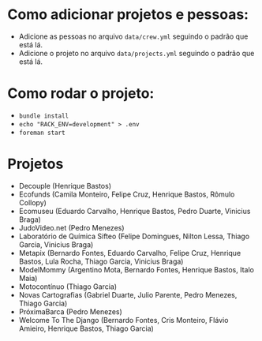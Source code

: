 # Como adicionar projetos e pessoas:

* Adicione as pessoas no arquivo `data/crew.yml` seguindo o padrão que está lá.
* Adicione o projeto no arquivo `data/projects.yml` seguindo o padrão que está lá.

# Como rodar o projeto:

* `bundle install`
* `echo "RACK_ENV=development" > .env`
* `foreman start`

# Projetos
 - Decouple (Henrique Bastos)
 - Ecofunds (Camila Monteiro, Felipe Cruz, Henrique Bastos, Rômulo Collopy)
 - Ecomuseu (Eduardo Carvalho, Henrique Bastos, Pedro Duarte, Vinicius Braga)
 - JudoVideo.net (Pedro Menezes)
 - Laboratório de Química Sifteo (Felipe Domingues, Nilton Lessa, Thiago Garcia, Vinicius Braga)
 - Metapix (Bernardo Fontes, Eduardo Carvalho, Felipe Cruz, Henrique Bastos, Lula Rocha, Thiago Garcia, Vinicius Braga)
 - ModelMommy (Argentino Mota, Bernardo Fontes, Henrique Bastos, Italo Maia)
 - Motocontínuo (Thiago Garcia)
 - Novas Cartografias (Gabriel Duarte, Julio Parente, Pedro Menezes, Thiago Garcia)
 - PróximaBarca (Pedro Menezes)
 - Welcome To The Django (Bernardo Fontes, Cris Monteiro, Flávio Amieiro, Henrique Bastos, Thiago Garcia)
